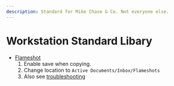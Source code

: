 ```yaml
---
description: Standard for Mike Chase & Co. Not everyone else.
---
```


# Workstation Standard Libary
* [Flameshot](https://flameshot.org)
  1. Enable save when copying.
  2. Change location to `Active Documents/Inbox/Flameshots`
  3. Also see [troubleshooting](https://flameshot.org/docs/guide/troubleshooting/)